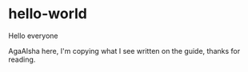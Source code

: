# hello-world
Hello everyone

AgaAlsha here, I'm copying what I see written on the guide, thanks for reading.
